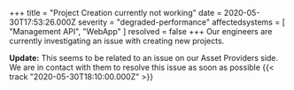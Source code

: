 +++
title = "Project Creation currently not working"
date = 2020-05-30T17:53:26.000Z
severity = "degraded-performance"
affectedsystems = [
  "Management API",
  "WebApp"
]
resolved = false
+++
Our engineers are currently investigating an issue with creating new projects.

**Update:** This seems to be related to an issue on our Asset Providers side. We are in contact with them to resolve this issue as soon as possible {{< track "2020-05-30T18:10:00.000Z" >}}